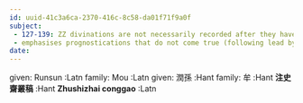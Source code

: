 ```yaml
---
id: uuid-41c3a6ca-2370-416c-8c58-da01f71f9a0f
subject: 
 - 127-139: ZZ divinations are not necessarily recorded after they have been proven to be true
 - emphasises prognostications that do not come true (following lead by Gu Yanwu). What could the motive be for fabricating divinations? The circumstance that Jin affaris are noted in the end of years is not proof that they are later additions.
date: 
---
```


given: Runsun :Latn
family: Mou :Latn
given: 潤孫 :Hant
family: 牟 :Hant
**注史齋叢稿** :Hant
**Zhushizhai conggao** :Latn
